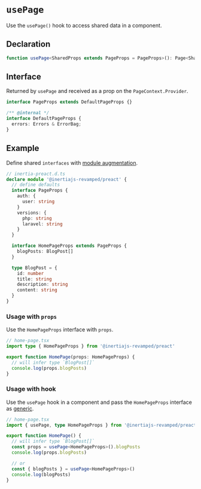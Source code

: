 # `usePage` <Badge type="warning" text="hook" />

Use the `usePage()` hook to access shared data in a component.

## Declaration

```typescript
function usePage<SharedProps extends PageProps = PageProps>(): Page<SharedProps>
```

## Interface

Returned by `usePage` and received as a prop on the `PageContext.Provider`.

```typescript
interface PageProps extends DefaultPageProps {}

/** @internal */
interface DefaultPageProps {
  errors: Errors & ErrorBag;
}
```

## Example

Define shared `interfaces` with [module augmentation](https://www.typescriptlang.org/docs/handbook/declaration-merging.html#module-augmentation).

```typescript
// inertia-preact.d.ts
declare module '@inertiajs-revamped/preact' {
  // define defaults
  interface PageProps {
    auth: {
      user: string
    }
    versions: {
      php: string
      laravel: string
    }
  }

  interface HomePageProps extends PageProps {
    blogPosts: BlogPost[]
  }

  type BlogPost = {
    id: number
    title: string
    description: string
    content: string
  }
}
```

### Usage with `props`

Use the `HomePageProps` interface with `props`.

```typescript
// home-page.tsx
import type { HomePageProps } from '@inertiajs-revamped/preact'

export function HomePage(props: HomePageProps) {
  // will infer type `BlogPost[]`
  console.log(props.blogPosts)
}
```

### Usage with hook

Use the `usePage` hook in a component and pass the `HomePageProps` interface as [generic](https://www.typescriptlang.org/docs/handbook/2/generics.html).

```typescript
// home-page.tsx
import { usePage, type HomePageProps } from '@inertiajs-revamped/preact'

export function HomePage() {
  // will infer type `BlogPost[]`
  const props = usePage<HomePageProps>().blogPosts
  console.log(props.blogPosts)

  // or
  const { blogPosts } = usePage<HomePageProps>()
  console.log(blogPosts)
}
```

